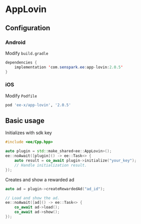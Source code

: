 # AppLovin
## Configuration
### Android
Modify `build.gradle`
```java
dependencies {
    implementation 'com.senspark.ee:app-lovin:2.0.5'
}
```

### iOS
Modify `Podfile`
```ruby
pod 'ee-x/app-lovin', '2.0.5'
```

## Basic usage
Initializes with sdk key
```cpp
#include <ee/Cpp.hpp>

auto plugin = std::make_shared<ee::AppLovin>();
ee::noAwait([plugin]() -> ee::Task<> {
    auto result = co_await plugin->initialize("your_key");
    // Handle initialization result.
});
```

Creates and show a rewarded ad
```cpp
auto ad = plugin->createRewardedAd("ad_id");

// Load and show the ad.
ee::noAwait([ad]() -> ee::Task<> {
    co_await ad->load();
    co_await ad->show();
});
```